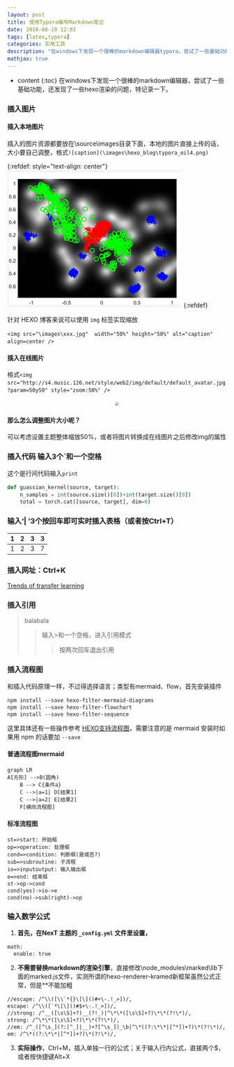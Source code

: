 ```yaml
---
layout: post
title: 使用Typora编写Markdown笔记
date: 2018-08-10 12:03
tags: [latex,typora]
categories: 实用工具
description: "在windows下发现一个很棒的markdown编辑器typora，尝试了一些基础功能，还发现了一些hexo渲染的问题，特记录一下"
mathjax: true
---
```


* content
{:toc}
在windows下发现一个很棒的markdown编辑器，尝试了一些基础功能，还发现了一些hexo渲染的问题，特记录一下。 <!--more-->

### 插入图片

#### 插入本地图片

插入的图片资源都要放在\source\images目录下面，本地的图片直接上传的话，大小要自己调整，格式`![caption](\images\hexo_blog\typora_oil4.png)`

{:refdef: style="text-align: center"}
![oil4](\images\hexo_blog\typora_oil4.png)
{:refdef}

针对 HEXO 博客来说可以使用 `img` 标签实现缩放

`<img src="\images\xxx.jpg"  width="50%" height="50%" alt="caption" align=center />`

#### 插入在线图片

格式`<img src="http://s4.music.126.net/style/web2/img/default/default_avatar.jpg?param=50y50" style="zoom:50%" />`

<div  align="center">
<img src="http://s4.music.126.net/style/web2/img/default/default_avatar.jpg?param=50y50" style="zoom:50%" />
</div>

#### 那么怎么调整图片大小呢？

可以考虑设置主题整体缩放50%，或者将图片转换成在线图片之后修改img的属性

### 插入代码 输入3个`和一个空格

这个是行间代码输入`print`

```python
def guassian_kernel(source, target):
    n_samples = int(source.size()[0])+int(target.size()[0])
    total = torch.cat([source, target], dim=0)
```


### 输入‘| ’3个按回车即可实时插入表格（或者按Ctrl+T）

|  1   |  2   |  3   |  3   |
| :--: | :--: | :--: | :--: |
|  1   |  2   |  3   |  7   |


### 插入网址：Ctrl+K

[Trends of transfer learning](https://github.com/chamwen/Transfer-learning-trends)


### 插入引用

> balabala
>
> > 输入>和一个空格，进入引用模式
> >
> > >  按两次回车退出引用

### 插入流程图

和插入代码原理一样，不过得选择语言；类型有mermaid、flow，首先安装插件

```
npm install --save hexo-filter-mermaid-diagrams
npm install --save hexo-filter-flowchart
npm install --save hexo-filter-sequence
```
这里具体还有一些操作参考 [HEXO支持流程图](https://www.liuyude.com/How_to_make_your_HEXO_blog_support_handwriting_flowchart.html)，需要注意的是 mermaid 安装时如果用 npm 的话要加 `--save`

#### 普通流程图mermaid

```mermaid
graph LR
A[方形] -->B(圆角)
    B --> C{条件a}
    C -->|a=1| D[结果1]
    C -->|a=2| E[结果2]
    F[横向流程图]
```

#### 标准流程图

```flow
st=>start: 开始框
op=>operation: 处理框
cond=>condition: 判断框(是或否?)
sub=>subroutine: 子流程
io=>inputoutput: 输入输出框
e=>end: 结束框
st->op->cond
cond(yes)->io->e
cond(no)->sub(right)->op
```



### 输入数学公式

1. **首先，在NexT 主题的 `_config.yml` 文件里设置，**
```
math:  
  enable: true
```

2. **不需要替换markdown的渲染引擎**，直接修改\node_modules\marked\lib下面的marked.js文件，实测所谓的hexo-renderer-kramed新框架虽然公式正常，但是**不能加粗
```
//escape: /^\\([\\`*{}\[\]()#+\-.!_>])/,
escape: /^\\([`*\[\]()#$+\-.!_>])/,
//strong: /^__([\s\S]+?)__(?!_)|^\*\*([\s\S]+?)\*\*(?!\*)/,
strong: /^\*\*([\s\S]+?)\*\*(?!\*)/,
//em: /^_([^\s_](?:[^_]|__)+?[^\s_])_\b|^\*((?:\*\*|[^*])+?)\*(?!\*)/,
em: /^\*((?:\*\*|[^*])+?)\*(?!\*)/,
```

3. **实际操作**，Ctrl+M，插入单独一行的公式；关于输入行内公式，直接两个$，或者按快捷键Alt+X

